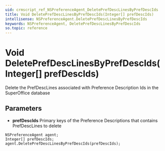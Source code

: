 ```yaml
---
uid: crmscript_ref_NSPreferenceAgent_DeletePrefDescLinesByPrefDescIds
title: Void DeletePrefDescLinesByPrefDescIds(Integer[] prefDescIds)
intellisense: NSPreferenceAgent.DeletePrefDescLinesByPrefDescIds
keywords: NSPreferenceAgent, DeletePrefDescLinesByPrefDescIds
so.topic: reference
---
```


# Void DeletePrefDescLinesByPrefDescIds(Integer[] prefDescIds)

Delete the PrefDescLines associated with Preference Description Ids in the SuperOffice database

## Parameters

* **prefDescIds** Primary keys of the Preference Descriptions that contains PrefDescLines to delete

```crmscript
NSPreferenceAgent agent;
Integer[] prefDescIds;
agent.DeletePrefDescLinesByPrefDescIds(prefDescIds);
```

